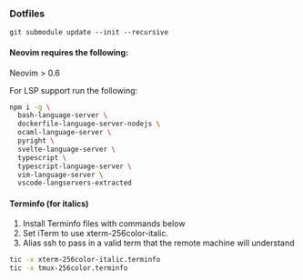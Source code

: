 ### Dotfiles

```
git submodule update --init --recursive
```

#### Neovim requires the following:

Neovim > 0.6

For LSP support run the following:

```bash
npm i -g \
  bash-language-server \
  dockerfile-language-server-nodejs \
  ocaml-language-server \
  pyright \
  svelte-language-server \
  typescript \
  typescript-language-server \
  vim-language-server \
  vscode-langservers-extracted
```

#### Terminfo (for italics)

1. Install Terminfo files with commands below
2. Set iTerm to use xterm-256color-italic.
3. Alias ssh to pass in a valid term that the remote machine will understand

```bash
tic -x xterm-256color-italic.terminfo
tic -x tmux-256color.terminfo
```
